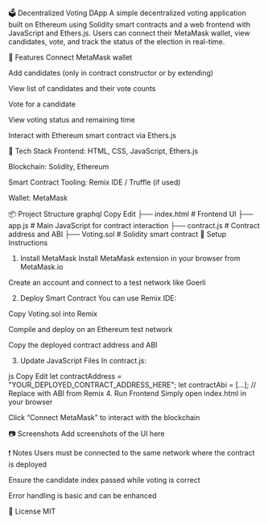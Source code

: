 🗳️ Decentralized Voting DApp
A simple decentralized voting application built on Ethereum using Solidity smart contracts and a web frontend with JavaScript and Ethers.js. Users can connect their MetaMask wallet, view candidates, vote, and track the status of the election in real-time.

🚀 Features
Connect MetaMask wallet

Add candidates (only in contract constructor or by extending)

View list of candidates and their vote counts

Vote for a candidate

View voting status and remaining time

Interact with Ethereum smart contract via Ethers.js

🧱 Tech Stack
Frontend: HTML, CSS, JavaScript, Ethers.js

Blockchain: Solidity, Ethereum

Smart Contract Tooling: Remix IDE / Truffle (if used)

Wallet: MetaMask

📦 Project Structure
graphql
Copy
Edit
├── index.html              # Frontend UI
├── app.js                  # Main JavaScript for contract interaction
├── contract.js             # Contract address and ABI
├── Voting.sol              # Solidity smart contract
🔧 Setup Instructions
1. Install MetaMask
Install MetaMask extension in your browser from MetaMask.io

Create an account and connect to a test network like Goerli

2. Deploy Smart Contract
You can use Remix IDE:

Copy Voting.sol into Remix

Compile and deploy on an Ethereum test network

Copy the deployed contract address and ABI

3. Update JavaScript Files
In contract.js:

js
Copy
Edit
let contractAddress = "YOUR_DEPLOYED_CONTRACT_ADDRESS_HERE";
let contractAbi = [...]; // Replace with ABI from Remix
4. Run Frontend
Simply open index.html in your browser

Click “Connect MetaMask” to interact with the blockchain

📷 Screenshots
Add screenshots of the UI here

❗ Notes
Users must be connected to the same network where the contract is deployed

Ensure the candidate index passed while voting is correct

Error handling is basic and can be enhanced

📜 License
MIT

